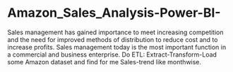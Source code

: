 # Amazon_Sales_Analysis-Power-BI-
Sales management has gained importance to meet increasing competition and the need for improved methods of distribution to reduce cost and to increase profits. Sales management today is the most important function in a commercial and business enterprise. Do ETL: Extract-Transform-Load some Amazon dataset and find for me Sales-trend like monthwise.
